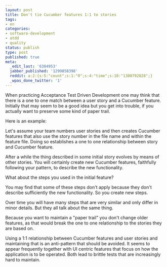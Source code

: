 ```yaml
---
layout: post
title: Don't tie Cucumber features 1:1 to stories
tags:
- en
categories:
- software-development
- atdd
- quality
status: publish
type: post
published: true
meta:
  _edit_last: '6384953'
  jabber_published: '1299858398'
  reddit: a:2:{s:5:"count";s:1:"0";s:4:"time";s:10:"1300792828";}
  _wpas_done_twitter: '1'
---
```

When practicing Acceptance Test Driven Development one may think that there is a one to one match between a user story and a Cucumber feature. Initially that may seem to be a good idea but you get into trouble, if you actually want to preserve some kind of paper trail.

Here is an example:

Let's assume your team numbers user stories and then creates Cucumber features that also use the story number in the file name and within the feature file. Doing so establishes a one to one relationship between story and Cucumber feature.

After a while the thing described in some initial story evolves by means of other stories. You will certainly create new Cucumber features, faithfully following your pattern, to describe the new functionality.

What about the steps you used in the initial feature?

You may find that some of these steps don't apply because they don't describe sufficiently the new functionality. So you create new steps.

Over time you will have many steps that are very similar and only differ in minor details. But they all talk about the same thing.

Because you want to maintain a "paper trail" you don't change older features, as that would break the one to one relationship to the stories they are based on.

Using a 1:1 relationship between Cucumber features and user stories and maintaining that is an anti-pattern that should be avoided. It seems to appear frequently together with UI centric features that focus on how the application is to be operated. Both lead to brittle tests that are increasingly hard to maintain.
